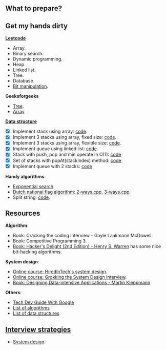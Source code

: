 ## What to prepare?



## Get my hands dirty

**[Leetcode](https://github.com/nhannguyen95/interview-preparation/tree/master/leetcode)**
- Array.
- Binary search.
- Dynamic programming.
- Heap.
- Linked list.
- Tree.
- Database.
- [Bit manipulation](https://github.com/nhannguyen95/interview-preparation/tree/master/leetcode/bit-manipulation).

**Geeksforgeeks**
- [Tree](https://github.com/nhannguyen95/interview-preparation/tree/master/geeksforgeeks/tree).
- [Array](https://github.com/nhannguyen95/interview-preparation/tree/master/geeksforgeeks/array).

**[Data structure](https://github.com/nhannguyen95/interview-preparation/tree/master/data-structure-implementation)**
- [x] Implement stack using array: [code](https://github.com/nhannguyen95/interview-preparation/blob/master/data-structure-implementation/stack-using-array.cpp).
- [x] Implement 3 stacks using array, fixed size: [code](https://github.com/nhannguyen95/interview-preparation/blob/master/data-structure-implementation/fixed-multistack-using-array.cpp).
- [x] Implement 3 stacks using array, flexible size: [code](https://github.com/nhannguyen95/interview-preparation/blob/master/data-structure-implementation/flexible-multistack-using-array.cpp).
- [x] Implement queue using linked list: [code](https://github.com/nhannguyen95/interview-preparation/blob/master/data-structure-implementation/queue-using-linked-list.cpp).
- [x] Stack with push, pop and min operate in O(1): [code](https://github.com/nhannguyen95/interview-preparation/blob/master/data-structure-implementation/stack-min-o1.cpp)
- [x] Set of stacks with popAt(stackIndex) method: [code](https://github.com/nhannguyen95/interview-preparation/blob/master/data-structure-implementation/set-of-stacks-with-popat.cpp)
- [x] Implement queue with 2 stacks: [code](https://github.com/nhannguyen95/interview-preparation/blob/master/data-structure-implementation/queue-with-2-stacks.cpp)

**Handy algorithms**:
- [Exponential search](https://en.wikipedia.org/wiki/Exponential_search).
- [Dutch national flag algorithm](http://users.monash.edu/~lloyd/tildeAlgDS/Sort/Flag/): [2-ways.cpp](https://github.com/nhannguyen95/interview-preparation/blob/master/handy-algorithms/dnf-2-ways.cpp), [3-ways.cpp](https://github.com/nhannguyen95/interview-preparation/tree/master/handy-algorithms).
- Split string: [code](https://github.com/nhannguyen95/interview-preparation/blob/master/handy-algorithms/split-string.cpp).

## Resources

**Algorithm**:
- Book: Cracking the coding interview - Gayle Laakmann McDowell.
- Book: Competitive Programming 3.
- [Book: Hacker's Delight (2nd Edition) - Henry S. Warren](https://www.amazon.com/Hackers-Delight-2nd-Henry-Warren/dp/0321842685/ref=sr_1_1?ie=UTF8&qid=1536056482&sr=8-1&keywords=Hacker%27s++Delight) has some nice bit-hacking algorithms.

**System design**:
- [Online course: HiredInTech's system design](https://www.hiredintech.com/classrooms/system-design).
- [Online course: Grokking the System Design Interview](https://www.educative.io/collection/5668639101419520/5649050225344512).
- [Book: Designing Data-intensive Applications - Martin Kleppmann](https://github.com/nhannguyen95/interview-preparation/tree/master/notes/system-design/designing-data-intensive-application)

**Others**:
  - [Tech Dev Guide With Google](https://techdevguide.withgoogle.com/)
  - [List of algorithms](https://en.wikipedia.org/wiki/List_of_algorithms)
  - [List of data structures](https://en.wikipedia.org/wiki/List_of_data_structures)

## [Interview strategies](https://github.com/nhannguyen95/interview-preparation/tree/master/strategies)

- [System design](https://github.com/nhannguyen95/interview-preparation/blob/master/strategies/system-design.md).
